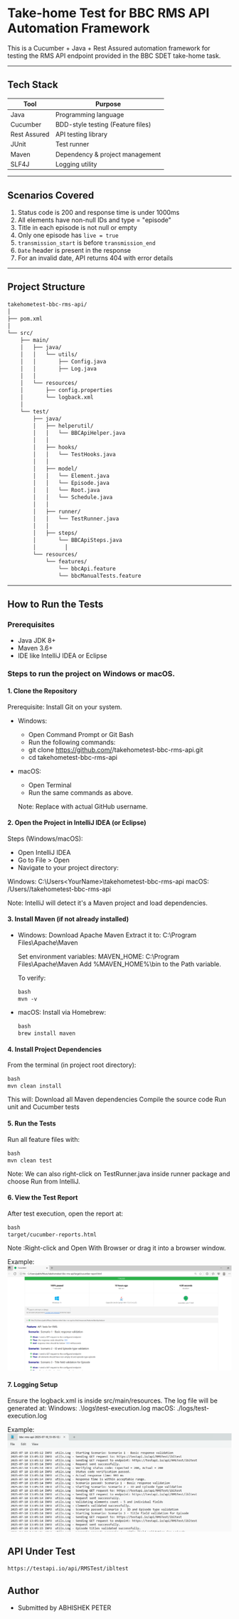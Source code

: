 # Take-home Test for BBC RMS API Automation Framework

This is a Cucumber + Java + Rest Assured automation framework for testing the RMS API endpoint provided in the BBC SDET take-home task.

---

## Tech Stack

| Tool            | Purpose                              |
|-----------------|---------------------------------------|
| Java            | Programming language                  |
| Cucumber        | BDD-style testing (Feature files)     |
| Rest Assured    | API testing library                   |
| JUnit           | Test runner                           |
| Maven           | Dependency & project management       |
| SLF4J           | Logging utility                       |

---

## Scenarios Covered

1. Status code is 200 and response time is under 1000ms  
2. All elements have non-null IDs and type = "episode"  
3. Title in each episode is not null or empty  
4. Only one episode has `live = true`  
5. `transmission_start` is before `transmission_end`  
6. `Date` header is present in the response  
7. For an invalid date, API returns 404 with error details

---

## Project Structure

```
takehometest-bbc-rms-api/
│
├── pom.xml
│
└── src/
    ├── main/
    │   ├── java/
    │   │   └── utils/
    │   │       ├── Config.java
    │   │       ├── Log.java
    │   │       
    │   └── resources/
    │       ├── config.properties
    │       └── logback.xml
    │
    └── test/
        ├── java/
        │   ├── helperutil/
        │   │   └── BBCApiHelper.java
        │   │
        │   ├── hooks/
        │   │   └── TestHooks.java
        │   │
        │   ├── model/
        │   │   └── Element.java
        │   │   └── Episode.java
        │   │   └── Root.java
        │   │   └── Schedule.java                      
        │   │
        │   ├── runner/
        │   │   └── TestRunner.java
        │   │
        │   ├── steps/
        │       └── BBCApiSteps.java
        │         │
        └── resources/
            └── features/
                └── bbcApi.feature
                └── bbcManualTests.feature
```
---

## How to Run the Tests

### Prerequisites

- Java JDK 8+
- Maven 3.6+
- IDE like IntelliJ IDEA or Eclipse

### Steps to run the project on Windows or macOS.

#### 1. Clone the Repository
Prerequisite: Install Git on your system.

- Windows:
    - Open Command Prompt or Git Bash
    - Run the following commands:
    - git clone https://github.com/<your-username>/takehometest-bbc-rms-api.git
    - cd takehometest-bbc-rms-api

- macOS:
    - Open Terminal
    - Run the same commands as above.

  Note: Replace <your-username> with actual GitHub username.

#### 2. Open the Project in IntelliJ IDEA (or Eclipse)
  Steps (Windows/macOS):
   - Open IntelliJ IDEA
   - Go to File > Open
   - Navigate to your project directory:

  Windows: C:\Users\<YourName>\takehometest-bbc-rms-api
  macOS: /Users/<YourName>/takehometest-bbc-rms-api

  Note: IntelliJ will detect it's a Maven project and load dependencies.

#### 3. Install Maven (if not already installed)
- Windows:
    Download Apache Maven
    Extract it to: C:\Program Files\Apache\Maven

    Set environment variables:
    MAVEN_HOME: C:\Program Files\Apache\Maven
    Add %MAVEN_HOME%\bin to the Path variable.

    To verify:
    ```
    bash
    mvn -v
    ```

- macOS:
  Install via Homebrew:
    ```
    bash
    brew install maven
    ```
 
#### 4. Install Project Dependencies
  From the terminal (in project root directory):
  
  ```
  bash
  mvn clean install
  ```
  This will:
    Download all Maven dependencies
    Compile the source code
    Run unit and Cucumber tests

#### 5. Run the Tests
  Run all feature files with:
  ```
  bash
  mvn clean test
  ```
  Note: We can also right-click on TestRunner.java inside runner package and choose Run from IntelliJ.

#### 6. View the Test Report
  After test execution, open the report at:
  ```
  bash
  target/cucumber-reports.html
  ```
  Note :Right-click and Open With Browser or drag it into a browser window.

  Example: 
  ![alt text](image-1.png)

#### 7. Logging Setup
  Ensure the logback.xml is inside src/main/resources. 
  The log file will be generated at:
    Windows: .\logs\test-execution.log
    macOS: ./logs/test-execution.log

  Example: 
  ![alt text](image.png)


## API Under Test
```
https://testapi.io/api/RMSTest/ibltest

```
## Author
- Submitted by ABHISHEK PETER